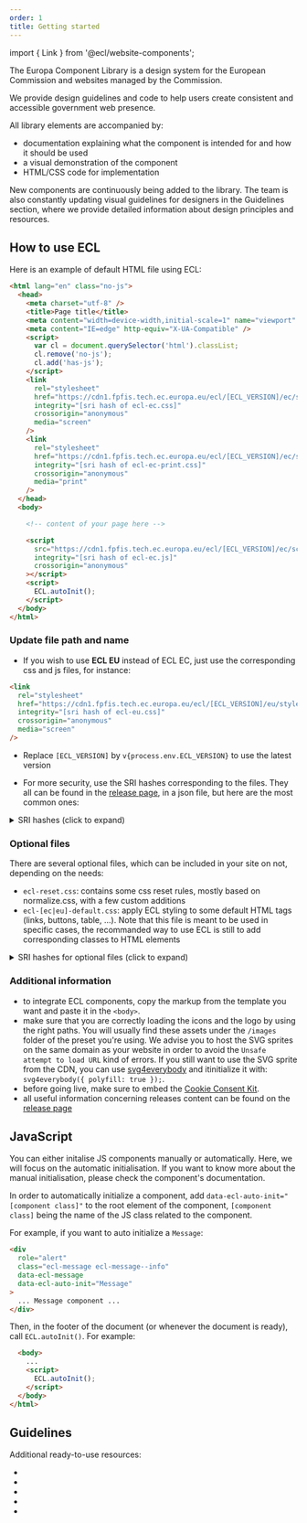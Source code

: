 ```yaml
---
order: 1
title: Getting started
---
```


import { Link } from '@ecl/website-components';

The Europa Component Library is a design system for the European Commission and websites managed by the Commission.

We provide design guidelines and code to help users create consistent and accessible government web presence.

All library elements are accompanied by:

- documentation explaining what the component is intended for and how it should be used
- a visual demonstration of the component
- HTML/CSS code for implementation

New components are continuously being added to the library. The team is also constantly updating visual guidelines for designers in the Guidelines section, where we provide detailed information about design principles and resources.

## How to use ECL

Here is an example of default HTML file using ECL:

```html
<html lang="en" class="no-js">
  <head>
    <meta charset="utf-8" />
    <title>Page title</title>
    <meta content="width=device-width,initial-scale=1" name="viewport" />
    <meta content="IE=edge" http-equiv="X-UA-Compatible" />
    <script>
      var cl = document.querySelector('html').classList;
      cl.remove('no-js');
      cl.add('has-js');
    </script>
    <link
      rel="stylesheet"
      href="https://cdn1.fpfis.tech.ec.europa.eu/ecl/[ECL_VERSION]/ec/styles/ecl-ec.css"
      integrity="[sri hash of ecl-ec.css]"
      crossorigin="anonymous"
      media="screen"
    />
    <link
      rel="stylesheet"
      href="https://cdn1.fpfis.tech.ec.europa.eu/ecl/[ECL_VERSION]/ec/styles/ecl-ec-print.css"
      integrity="[sri hash of ecl-ec-print.css]"
      crossorigin="anonymous"
      media="print"
    />
  </head>
  <body>

    <!-- content of your page here -->

    <script
      src="https://cdn1.fpfis.tech.ec.europa.eu/ecl/[ECL_VERSION]/ec/scripts/ecl-ec.js"
      integrity="[sri hash of ecl-ec.js]"
      crossorigin="anonymous"
    ></script>
    <script>
      ECL.autoInit();
    </script>
  </body>
</html>
```

### Update file path and name

- If you wish to use **ECL EU** instead of ECL EC, just use the corresponding css and js files, for instance:
```html
<link
  rel="stylesheet"
  href="https://cdn1.fpfis.tech.ec.europa.eu/ecl/[ECL_VERSION]/eu/styles/ecl-eu.css"
  integrity="[sri hash of ecl-eu.css]"
  crossorigin="anonymous"
  media="screen"
/>
```

- Replace <code>[ECL_VERSION]</code> by <code>v{process.env.ECL_VERSION}</code> to use the latest version

- For more security, use the SRI hashes corresponding to the files. They all can be found in the [release page](https://github.com/ec-europa/europa-component-library/releases), in a json file, but here are the most common ones:
<details>
  <summary>SRI hashes (click to expand)</summary>
  
  - for `ecl-ec.css`: <code>{process.env.ECL_EC_CSS}</code>
  - for `ecl-ec-print.css`: <code>{process.env.ECL_EC_PRINT_CSS}</code>
  - for `ecl-ec.js`: <code>{process.env.ECL_EC_JS}</code>
  - for `ecl-eu.css`: <code>{process.env.ECL_EU_CSS}</code>
  - for `ecl-eu-print.css`: <code>{process.env.ECL_EU_PRINT_CSS}</code>
  - for `ecl-eu.js`: <code>{process.env.ECL_EU_JS}</code>
</details>

### Optional files

There are several optional files, which can be included in your site on not, depending on the needs: 

- `ecl-reset.css`: contains some css reset rules, mostly based on normalize.css, with a few custom additions
- `ecl-[ec|eu]-default.css`: apply ECL styling to some default HTML tags (links, buttons, table, ...). Note that this file is meant to be used in specific cases, the recommanded way to use ECL is still to add corresponding classes to HTML elements

<details>
  <summary>SRI hashes for optional files (click to expand)</summary>
  
  - for `ecl-reset.css`: <code>{process.env.ECL_RESET_CSS}</code>
  - for `ecl-ec-default.css`: <code>{process.env.ECL_EC_DEFAULT_CSS}</code>
  - for `ecl-eu-default.css`: <code>{process.env.ECL_EU_DEFAULT_CSS}</code>
</details>

### Additional information

- to integrate ECL components, copy the markup from the template you want and paste it in the `<body>`.
- make sure that you are correctly loading the icons and the logo by using the right paths. You will usually find these assets under the `/images` folder of the preset you're using. We advise you to host the SVG sprites on the same domain as your website in order to avoid the `Unsafe attempt to load URL` kind of errors. If you still want to use the SVG sprite from the CDN, you can use [svg4everybody](https://github.com/jonathantneal/svg4everybody) and itinitialize it with: `svg4everybody({ polyfill: true });`.
- before going live, make sure to embed the [Cookie Consent Kit](https://webgate.ec.europa.eu/fpfis/wikis/display/webtools/Cookie%20Consent%20Kit%20-%20Technical%20details).
- all useful information concerning releases content can be found on the [release page](https://github.com/ec-europa/europa-component-library/releases)

## JavaScript

You can either initalise JS components manually or automatically. Here, we will focus on the automatic initialisation. If you want to know more about the manual initialisation, please check the component's documentation.

In order to automatically initialize a component, add `data-ecl-auto-init="[component class]"` to the root element of the component, `[component class]` being the name of the JS class related to the component.

For example, if you want to auto initialize a `Message`:

```html
<div
  role="alert"
  class="ecl-message ecl-message--info"
  data-ecl-message
  data-ecl-auto-init="Message"
>
  ... Message component ...
</div>
```

Then, in the footer of the document (or whenever the document is ready), call `ECL.autoInit()`. For example:

```html
  <body>
    ...
    <script>
      ECL.autoInit();
    </script>
  </body>
</html>
```

## Guidelines

Additional ready-to-use resources:

- <Link to="/ec/guidelines/typography/" label="Typography" />
- <Link to="/ec/guidelines/colours/" label="Colours" />
- <Link to="/ec/guidelines/images/" label="Images" />
- <Link to="/ec/guidelines/iconography/" label="Iconography" />
- <Link to="/ec/guidelines/spacing/" label="Spacing" />
